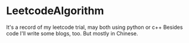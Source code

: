 # LeetcodeAlgorithm
It's a record of my leetcode trial, may both using python or c++
Besides code I'll write some blogs, too. 
But mostly in Chinese.
